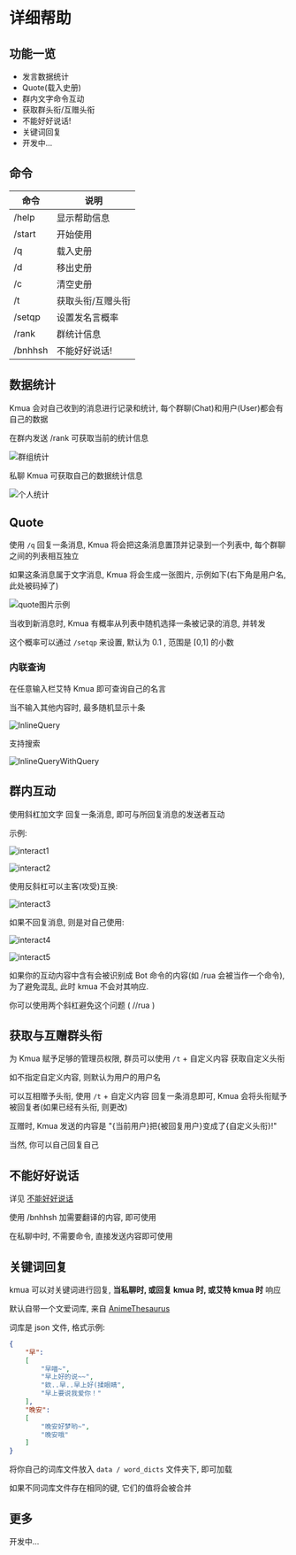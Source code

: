 # 详细帮助

## 功能一览

- 发言数据统计
- Quote(载入史册)
- 群内文字命令互动
- 获取群头衔/互赠头衔
- 不能好好说话!
- 关键词回复
- 开发中...

## 命令

| 命令    | 说明              |
| ------- | ----------------- |
| /help   | 显示帮助信息      |
| /start  | 开始使用          |
| /q      | 载入史册          |
| /d      | 移出史册          |
| /c      | 清空史册          |
| /t      | 获取头衔/互赠头衔 |
| /setqp  | 设置发名言概率    |
| /rank   | 群统计信息        |
| /bnhhsh | 不能好好说话!     |

## 数据统计

Kmua 会对自己收到的消息进行记录和统计, 每个群聊(Chat)和用户(User)都会有自己的数据

在群内发送 /rank 可获取当前的统计信息

![群组统计](./images/grouprank.png)

私聊 Kmua 可获取自己的数据统计信息

![个人统计](https://i.imgur.com/VgNkWno.png)

## Quote

使用 `/q` 回复一条消息, Kmua 将会把这条消息置顶并记录到一个列表中, 每个群聊之间的列表相互独立

如果这条消息属于文字消息, Kmua 将会生成一张图片, 示例如下(右下角是用户名,此处被码掉了)

![quote图片示例](./images/quoteexp.png)

当收到新消息时, Kmua 有概率从列表中随机选择一条被记录的消息, 并转发

这个概率可以通过 `/setqp` 来设置, 默认为 0.1 , 范围是 [0,1] 的小数

### 内联查询

在任意输入栏艾特 Kmua 即可查询自己的名言

当不输入其他内容时, 最多随机显示十条

![InlineQuery](./images/inlinequery.png)

支持搜索

![InlineQueryWithQuery](./images/inlinequerywithquery.png)


## 群内互动

使用斜杠加文字 回复一条消息, 即可与所回复消息的发送者互动

示例:

![interact1](./images/interact1.png)

![interact2](./images/interact2.png)

使用反斜杠可以主客(攻受)互换:

![interact3](./images/interact3.png)

如果不回复消息, 则是对自己使用:

![interact4](./images/interact4.png)

![interact5](./images/interact5.png)

如果你的互动内容中含有会被识别成 Bot 命令的内容(如 /rua 会被当作一个命令), 为了避免混乱, 此时 kmua 不会对其响应.

你可以使用两个斜杠避免这个问题 ( //rua )

## 获取与互赠群头衔

为 Kmua 赋予足够的管理员权限, 群员可以使用 `/t` + 自定义内容 获取自定义头衔

如不指定自定义内容, 则默认为用户的用户名

可以互相赠予头衔, 使用 `/t` + 自定义内容 回复一条消息即可, Kmua 会将头衔赋予被回复者(如果已经有头衔, 则更改)

互赠时, Kmua 发送的内容是 "{当前用户}把{被回复用户}变成了{自定义头衔}!"

当然, 你可以自己回复自己

## 不能好好说话

详见 [不能好好说话](https://github.com/RimoChan/bnhhsh)

使用 /bnhhsh 加需要翻译的内容, 即可使用

在私聊中时, 不需要命令, 直接发送内容即可使用

## 关键词回复

kmua 可以对关键词进行回复, **当私聊时, 或回复 kmua 时, 或艾特 kmua 时** 响应

默认自带一个文爱词库, 来自 [AnimeThesaurus](https://github.com/Kyomotoi/AnimeThesaurus)

词库是 json 文件, 格式示例:

```json
{
    "早": 
    [
        "早喵~",
        "早上好的说~~",
        "欸..早..早上好(揉眼睛",
        "早上要说我爱你！"
    ],
    "晚安": 
    [
        "晚安好梦哟~",
        "晚安哦"    
    ]
}
```

将你自己的词库文件放入 `data / word_dicts` 文件夹下, 即可加载

如果不同词库文件存在相同的键, 它们的值将会被合并


## 更多

开发中...
